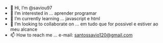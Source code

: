 - 👋 Hi, I’m @saviou97
- 👀 I’m interested in ... aprender programar
- 🌱 I’m currently learning ... javascript e html
- 💞️ I’m looking to collaborate on ... em tudo que for possivel e estiver ao meu alcance
- 📫 How to reach me ... e-mail: santossavio120@gmail.com

<!---
saviou97/saviou97 is a ✨ special ✨ repository because its `README.md` (this file) appears on your GitHub profile.
You can click the Preview link to take a look at your changes.
--->
